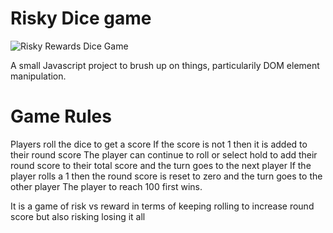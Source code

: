 # Risky Dice game


![Risky Rewards Dice Game](old/assets/demo.gif)

A small Javascript project to brush up on things, particularily DOM element manipulation.



# Game Rules

Players roll the dice to get a score
If the score is not 1 then it is added to their round score
The player can continue to roll or select hold to add their round score to their total score and the turn goes to the next player
If the player rolls a 1 then the round score is reset to zero and the turn goes to the other player
The player to reach 100 first wins.

It is a game of risk vs reward in terms of keeping rolling to increase round score but also risking losing it all
